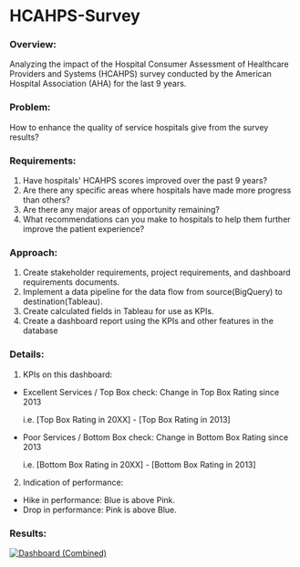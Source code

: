 # HCAHPS-Survey
### Overview:
Analyzing the impact of the Hospital Consumer Assessment of Healthcare Providers and Systems (HCAHPS) survey conducted by the American Hospital Association (AHA) for the last 9 years.
### Problem:
How to enhance the quality of service hospitals give from the survey results?
### Requirements:
1. Have hospitals' HCAHPS scores improved over the past 9 years?
2. Are there any specific areas where hospitals have made more progress than others?
3. Are there any major areas of opportunity remaining?
4. What recommendations can you make to hospitals to help them further improve the patient experience?
### Approach:
1. Create stakeholder requirements, project requirements, and dashboard requirements documents. 
2. Implement a data pipeline for the data flow from source(BigQuery) to destination(Tableau).
3. Create calculated fields in Tableau for use as KPIs.
4. Create a dashboard report using the KPIs and other features in the database
### Details:
1. KPIs on this dashboard:
* Excellent Services / Top Box check: Change in Top Box Rating since 2013
 
  i.e. [Top Box Rating in 20XX] - [Top Box Rating in 2013]
* Poor Services / Bottom Box check: Change in Bottom Box Rating since 2013

  i.e. [Bottom Box Rating in 20XX] - [Bottom Box Rating in 2013]
2. Indication of performance:
* Hike in performance: Blue is above Pink.
* Drop in performance: Pink is above Blue.
### Results:
<div class='tableauPlaceholder' id='viz1694243826154' style='position: relative'><noscript><a href='https://public.tableau.com/app/profile/shrideep.tamboli/viz/HCAHPSSurvey_16927047066870/Dashboard1#1'><img alt='Dashboard (Combined) ' src='https:&#47;&#47;public.tableau.com&#47;static&#47;images&#47;HC&#47;HCAHPSSurvey_16927047066870&#47;Dashboard1&#47;1_rss.png' style='border: none' /></a></noscript><object class='tableauViz'  style='display:none;'><param name='host_url' value='https%3A%2F%2Fpublic.tableau.com%2F' /> <param name='embed_code_version' value='3' /> <param name='site_root' value='' /><param name='name' value='HCAHPSSurvey_16927047066870&#47;Dashboard1' /><param name='tabs' value='no' /><param name='toolbar' value='yes' /><param name='static_image' value='https:&#47;&#47;public.tableau.com&#47;static&#47;images&#47;HC&#47;HCAHPSSurvey_16927047066870&#47;Dashboard1&#47;1.png' /> <param name='animate_transition' value='yes' /><param name='display_static_image' value='yes' /><param name='display_spinner' value='yes' /><param name='display_overlay' value='yes' /><param name='display_count' value='yes' /><param name='language' value='en-US' /></object></div> 

